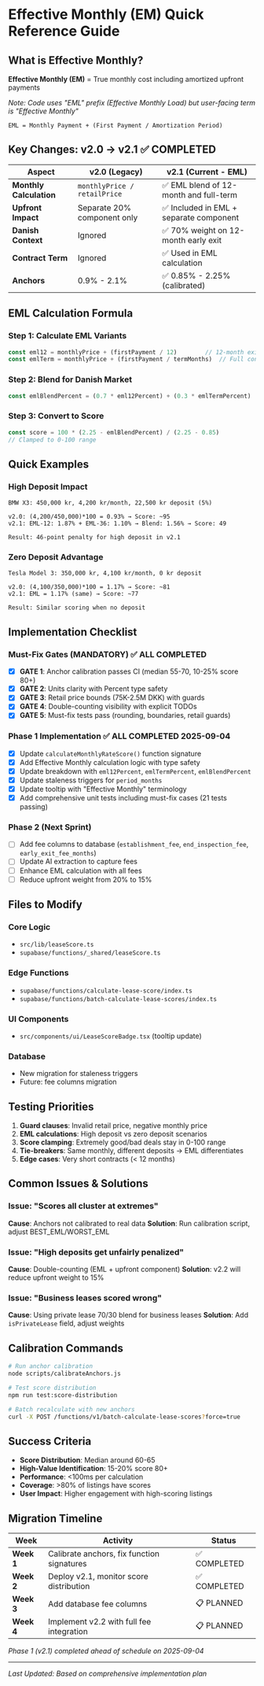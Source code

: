 # Effective Monthly (EM) Quick Reference Guide

## What is Effective Monthly?

**Effective Monthly (EM)** = True monthly cost including amortized upfront payments

*Note: Code uses "EML" prefix (Effective Monthly Load) but user-facing term is "Effective Monthly"*

```
EML = Monthly Payment + (First Payment / Amortization Period)
```

## Key Changes: v2.0 → v2.1 ✅ COMPLETED

| Aspect | v2.0 (Legacy) | v2.1 (Current - EML) |
|--------|---------------|----------------------|
| **Monthly Calculation** | `monthlyPrice / retailPrice` | ✅ EML blend of 12-month and full-term |
| **Upfront Impact** | Separate 20% component only | ✅ Included in EML + separate component |
| **Danish Context** | Ignored | ✅ 70% weight on 12-month early exit |
| **Contract Term** | Ignored | ✅ Used in EML calculation |
| **Anchors** | 0.9% - 2.1% | ✅ 0.85% - 2.25% (calibrated) |

## EML Calculation Formula

### Step 1: Calculate EML Variants
```typescript
const eml12 = monthlyPrice + (firstPayment / 12)        // 12-month exit
const emlTerm = monthlyPrice + (firstPayment / termMonths)  // Full contract
```

### Step 2: Blend for Danish Market
```typescript
const emlBlendPercent = (0.7 * eml12Percent) + (0.3 * emlTermPercent)
```

### Step 3: Convert to Score
```typescript
const score = 100 * (2.25 - emlBlendPercent) / (2.25 - 0.85)
// Clamped to 0-100 range
```

## Quick Examples

### High Deposit Impact
```
BMW X3: 450,000 kr, 4,200 kr/month, 22,500 kr deposit (5%)

v2.0: (4,200/450,000)*100 = 0.93% → Score: ~95
v2.1: EML-12: 1.87% + EML-36: 1.10% → Blend: 1.56% → Score: 49

Result: 46-point penalty for high deposit in v2.1
```

### Zero Deposit Advantage
```
Tesla Model 3: 350,000 kr, 4,100 kr/month, 0 kr deposit

v2.0: (4,100/350,000)*100 = 1.17% → Score: ~81
v2.1: EML = 1.17% (same) → Score: ~77

Result: Similar scoring when no deposit
```

## Implementation Checklist

### Must-Fix Gates (MANDATORY) ✅ ALL COMPLETED
- [x] **GATE 1**: Anchor calibration passes CI (median 55-70, 10-25% score 80+)
- [x] **GATE 2**: Units clarity with Percent type safety 
- [x] **GATE 3**: Retail price bounds (75K-2.5M DKK) with guards
- [x] **GATE 4**: Double-counting visibility with explicit TODOs
- [x] **GATE 5**: Must-fix tests pass (rounding, boundaries, retail guards)

### Phase 1 Implementation ✅ ALL COMPLETED 2025-09-04
- [x] Update `calculateMonthlyRateScore()` function signature
- [x] Add Effective Monthly calculation logic with type safety
- [x] Update breakdown with `eml12Percent`, `emlTermPercent`, `emlBlendPercent`
- [x] Update staleness triggers for `period_months`
- [x] Update tooltip with "Effective Monthly" terminology
- [x] Add comprehensive unit tests including must-fix cases (21 tests passing)

### Phase 2 (Next Sprint)
- [ ] Add fee columns to database (`establishment_fee`, `end_inspection_fee`, `early_exit_fee_months`)
- [ ] Update AI extraction to capture fees
- [ ] Enhance EML calculation with all fees
- [ ] Reduce upfront weight from 20% to 15%

## Files to Modify

### Core Logic
- `src/lib/leaseScore.ts`
- `supabase/functions/_shared/leaseScore.ts`

### Edge Functions
- `supabase/functions/calculate-lease-score/index.ts`
- `supabase/functions/batch-calculate-lease-scores/index.ts`

### UI Components
- `src/components/ui/LeaseScoreBadge.tsx` (tooltip update)

### Database
- New migration for staleness triggers
- Future: fee columns migration

## Testing Priorities

1. **Guard clauses**: Invalid retail price, negative monthly price
2. **EML calculations**: High deposit vs zero deposit scenarios
3. **Score clamping**: Extremely good/bad deals stay in 0-100 range
4. **Tie-breakers**: Same monthly, different deposits → EML differentiates
5. **Edge cases**: Very short contracts (< 12 months)

## Common Issues & Solutions

### Issue: "Scores all cluster at extremes"
**Cause**: Anchors not calibrated to real data
**Solution**: Run calibration script, adjust BEST_EML/WORST_EML

### Issue: "High deposits get unfairly penalized"  
**Cause**: Double-counting (EML + upfront component)
**Solution**: v2.2 will reduce upfront weight to 15%

### Issue: "Business leases scored wrong"
**Cause**: Using private lease 70/30 blend for business leases
**Solution**: Add `isPrivateLease` field, adjust weights

## Calibration Commands

```bash
# Run anchor calibration
node scripts/calibrateAnchors.js

# Test score distribution
npm run test:score-distribution

# Batch recalculate with new anchors
curl -X POST /functions/v1/batch-calculate-lease-scores?force=true
```

## Success Criteria

- **Score Distribution**: Median around 60-65
- **High-Value Identification**: 15-20% score 80+
- **Performance**: <100ms per calculation
- **Coverage**: >80% of listings have scores
- **User Impact**: Higher engagement with high-scoring listings

## Migration Timeline

| Week | Activity | Status |
|------|----------|--------|
| **Week 1** | Calibrate anchors, fix function signatures | ✅ COMPLETED |
| **Week 2** | Deploy v2.1, monitor score distribution | ✅ COMPLETED |
| **Week 3** | Add database fee columns | 📋 PLANNED |
| **Week 4** | Implement v2.2 with full fee integration | 📋 PLANNED |

*Phase 1 (v2.1) completed ahead of schedule on 2025-09-04*

---

*Last Updated: Based on comprehensive implementation plan*
